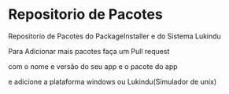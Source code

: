 # Repositorio de Pacotes

Repositorio de Pacotes do PackageInstaller e do Sistema Lukindu

Para Adicionar mais pacotes faça um Pull request

com o nome e versão do seu app e o pacote do app

e adicione a plataforma windows ou Lukindu(Simulador de unix)
